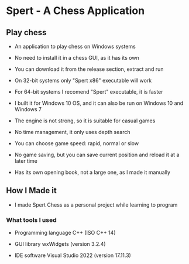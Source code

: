 # Spert - A Chess Application

## Play chess

* An application to play chess on Windows systems

* No need to install it in a chess GUI, as it has its own

* You can download it from the release section, extract and run

* On 32-bit systems only "Spert x86" executable will work

* For 64-bit systems I recomend "Spert" executable, it is faster

* I built it for Windows 10 OS, and it can also be run on Windows 10 and Windows 7

* The engine is not strong, so it is suitable for casual games

* No time management, it only uses depth search

* You can choose game speed: rapid, normal or slow

* No game saving, but you can save current position and reload it at a later time

* Has its own opening book, not a large one, as I made it manually

## How I Made it

* I made Spert Chess as a personal project while learning to program

### What tools I used

* Programming language
    C++ (ISO C++ 14)

* GUI library wxWidgets (version 3.2.4)

* IDE software Visual Studio 2022 (version 17.11.3)
